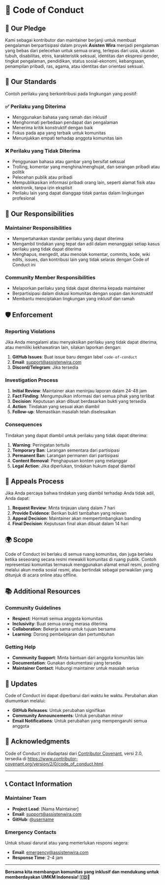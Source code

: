 # 📜 Code of Conduct

## 🎯 Our Pledge

Kami sebagai kontributor dan maintainer berjanji untuk membuat pengalaman berpartisipasi dalam proyek **Asisten Wira** menjadi pengalaman yang bebas dari pelecehan untuk semua orang, terlepas dari usia, ukuran tubuh, disabilitas, etnis, karakteristik seksual, identitas dan ekspresi gender, tingkat pengalaman, pendidikan, status sosial-ekonomi, kebangsaan, penampilan pribadi, ras, agama, atau identitas dan orientasi seksual.

## 🌟 Our Standards

Contoh perilaku yang berkontribusi pada lingkungan yang positif:

### ✅ **Perilaku yang Diterima**
- Menggunakan bahasa yang ramah dan inklusif
- Menghormati perbedaan pendapat dan pengalaman
- Menerima kritik konstruktif dengan baik
- Fokus pada apa yang terbaik untuk komunitas
- Menunjukkan empati terhadap anggota komunitas lain

### ❌ **Perilaku yang Tidak Diterima**
- Penggunaan bahasa atau gambar yang bersifat seksual
- Trolling, komentar yang menghina/menghujat, dan serangan pribadi atau politik
- Pelecehan publik atau pribadi
- Mempublikasikan informasi pribadi orang lain, seperti alamat fisik atau elektronik, tanpa izin eksplisit
- Perilaku lain yang dapat dianggap tidak pantas dalam lingkungan profesional

## 🚀 Our Responsibilities

### Maintainer Responsibilities
- Mempertahankan standar perilaku yang dapat diterima
- Mengambil tindakan yang tepat dan adil dalam menanggapi setiap kasus perilaku yang tidak dapat diterima
- Menghapus, mengedit, atau menolak komentar, commits, kode, wiki edits, issues, dan kontribusi lain yang tidak selaras dengan Code of Conduct ini

### Community Member Responsibilities
- Melaporkan perilaku yang tidak dapat diterima kepada maintainer
- Berpartisipasi dalam diskusi komunitas dengan sopan dan konstruktif
- Membantu menciptakan lingkungan yang inklusif dan ramah

## 🛡️ Enforcement

### Reporting Violations
Jika Anda mengalami atau menyaksikan perilaku yang tidak dapat diterima, atau memiliki kekhawatiran lain, silakan laporkan dengan:

1. **GitHub Issues**: Buat issue baru dengan label `code-of-conduct`
2. **Email**: support@assistenwira.com
3. **Discord/Telegram**: Jika tersedia

### Investigation Process
1. **Initial Review**: Maintainer akan meninjau laporan dalam 24-48 jam
2. **Fact Finding**: Mengumpulkan informasi dari semua pihak yang terlibat
3. **Decision**: Keputusan akan dibuat berdasarkan bukti yang tersedia
4. **Action**: Tindakan yang sesuai akan diambil
5. **Follow-up**: Memastikan masalah telah diselesaikan

### Consequences
Tindakan yang dapat diambil untuk perilaku yang tidak dapat diterima:

1. **Warning**: Peringatan tertulis
2. **Temporary Ban**: Larangan sementara dari partisipasi
3. **Permanent Ban**: Larangan permanen dari partisipasi
4. **Content Removal**: Penghapusan konten yang melanggar
5. **Legal Action**: Jika diperlukan, tindakan hukum dapat diambil

## 🔄 Appeals Process

Jika Anda percaya bahwa tindakan yang diambil terhadap Anda tidak adil, Anda dapat:

1. **Request Review**: Minta tinjauan ulang dalam 7 hari
2. **Provide Evidence**: Berikan bukti tambahan yang relevan
3. **Appeal Decision**: Maintainer akan mempertimbangkan banding
4. **Final Decision**: Keputusan final akan dibuat dalam 14 hari

## 🌍 Scope

Code of Conduct ini berlaku di semua ruang komunitas, dan juga berlaku ketika seseorang secara resmi mewakili komunitas di ruang publik. Contoh representasi komunitas termasuk menggunakan alamat email resmi, posting melalui akun media sosial resmi, atau bertindak sebagai perwakilan yang ditunjuk di acara online atau offline.

## 📚 Additional Resources

### Community Guidelines
- **Respect**: Hormati semua anggota komunitas
- **Inclusivity**: Buat semua orang merasa diterima
- **Collaboration**: Bekerja sama untuk tujuan bersama
- **Learning**: Dorong pembelajaran dan pertumbuhan

### Getting Help
- **Community Support**: Minta bantuan dari anggota komunitas lain
- **Documentation**: Gunakan dokumentasi yang tersedia
- **Maintainer Contact**: Hubungi maintainer untuk masalah serius

## 📝 Updates

Code of Conduct ini dapat diperbarui dari waktu ke waktu. Perubahan akan diumumkan melalui:

- **GitHub Releases**: Untuk perubahan signifikan
- **Community Announcements**: Untuk perubahan minor
- **Email Notifications**: Untuk perubahan yang mempengaruhi semua anggota

## 🙏 Acknowledgments

Code of Conduct ini diadaptasi dari [Contributor Covenant](https://www.contributor-covenant.org/), versi 2.0, tersedia di https://www.contributor-covenant.org/version/2/0/code_of_conduct.html.

---

## 📞 Contact Information

### Maintainer Team
- **Project Lead**: [Nama Maintainer]
- **Email**: support@assistenwira.com
- **GitHub**: [@username](https://github.com/username)

### Emergency Contacts
Untuk situasi darurat atau yang memerlukan respons segera:
- **Email**: emergency@assistenwira.com
- **Response Time**: 2-4 jam

---

**Bersama kita membangun komunitas yang inklusif dan mendukung untuk memberdayakan UMKM Indonesia! 🇮🇩🤝**
